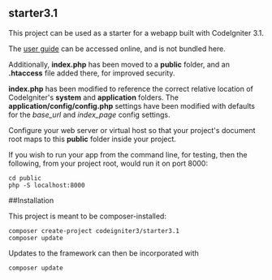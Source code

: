 ## starter3.1

This project can be used as a starter for a webapp built with CodeIgniter 3.1.

The [user guide](http://www.codeigniter.com/user_guide/) can be accessed online,
and is not bundled here.

Additionally, **index.php** has been moved to a **public** folder, and an
**.htaccess** file added there, for improved security. 

**index.php** has been modified to reference the correct relative location 
of CodeIgniter's **system** and **application** folders.
The **application/config/config.php** settings have been modified with
defaults for the *base_url* and *index_page* config settings.

Configure your web server or virtual host so that your project's
document root maps to this **public** folder inside your project.

If you wish to run your app from the command line, for testing,
then the following, from your project root, would run it on port 8000:

    cd public
    php -S localhost:8000

##Installation

This project is meant to be composer-installed:

    composer create-project codeigniter3/starter3.1
    composer update

Updates to the framework can then be incorporated with

    composer update
